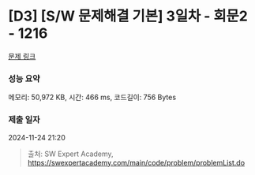 # [D3] [S/W 문제해결 기본] 3일차 - 회문2 - 1216 

[문제 링크](https://swexpertacademy.com/main/code/problem/problemDetail.do?contestProbId=AV14Rq5aABUCFAYi) 

### 성능 요약

메모리: 50,972 KB, 시간: 466 ms, 코드길이: 756 Bytes

### 제출 일자

2024-11-24 21:20



> 출처: SW Expert Academy, https://swexpertacademy.com/main/code/problem/problemList.do
